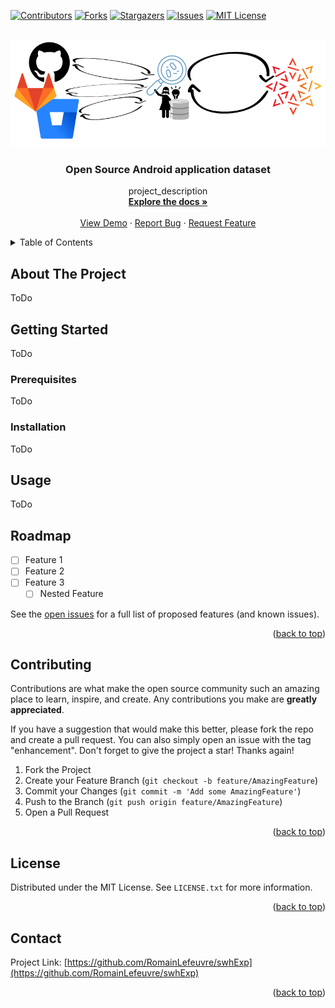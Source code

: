 <a name="readme-top"></a>


<!-- PROJECT SHIELDS -->
[![Contributors][contributors-shield]][contributors-url]
[![Forks][forks-shield]][forks-url]
[![Stargazers][stars-shield]][stars-url]
[![Issues][issues-shield]][issues-url]
[![MIT License][license-shield]][license-url]



<!-- PROJECT LOGO -->
<br />
<div align="center">
  <a href="https://github.com/RomainLefeuvre/swhExp">
    <img src="images/logo.png" alt="Logo" width="800" >
  </a>

<h3 align="center">Open Source Android application dataset </h3>

  <p align="center">
    project_description
    <br />
    <a href="https://github.com/RomainLefeuvre/swhExp"><strong>Explore the docs »</strong></a>
    <br />
    <br />
    <a href="https://github.com/RomainLefeuvre/swhExp">View Demo</a>
    ·
    <a href="https://github.com/RomainLefeuvre/swhExp/issues">Report Bug</a>
    ·
    <a href="https://github.com/RomainLefeuvre/swhExp/issues">Request Feature</a>
  </p>
</div>



<!-- TABLE OF CONTENTS -->
<details>
  <summary>Table of Contents</summary>
  <ol>
    <li>
      <a href="#about-the-project">About The Project</a>
      <ul>
        <li><a href="#built-with">Built With</a></li>
      </ul>
    </li>
    <li>
      <a href="#getting-started">Getting Started</a>
      <ul>
        <li><a href="#prerequisites">Prerequisites</a></li>
        <li><a href="#installation">Installation</a></li>
      </ul>
    </li>
    <li><a href="#usage">Usage</a></li>
    <li><a href="#roadmap">Roadmap</a></li>
    <li><a href="#contributing">Contributing</a></li>
    <li><a href="#license">License</a></li>
    <li><a href="#contact">Contact</a></li>
    <li><a href="#acknowledgments">Acknowledgments</a></li>
  </ol>
</details>



<!-- ABOUT THE PROJECT -->

## About The Project

ToDo

## Getting Started

ToDo

### Prerequisites

ToDo

### Installation

ToDo


<!-- USAGE EXAMPLES -->

## Usage

ToDo


<!-- ROADMAP -->

## Roadmap

- [ ] Feature 1
- [ ] Feature 2
- [ ] Feature 3
    - [ ] Nested Feature

See the [open issues](https://github.com/RomainLefeuvre/swhExp) for a full list of proposed features (and known issues).

<p align="right">(<a href="#readme-top">back to top</a>)</p>



<!-- CONTRIBUTING -->

## Contributing

Contributions are what make the open source community such an amazing place to learn, inspire, and create. Any
contributions you make are **greatly appreciated**.

If you have a suggestion that would make this better, please fork the repo and create a pull request. You can also
simply open an issue with the tag "enhancement". Don't forget to give the project a star! Thanks again!

1. Fork the Project
2. Create your Feature Branch (`git checkout -b feature/AmazingFeature`)
3. Commit your Changes (`git commit -m 'Add some AmazingFeature'`)
4. Push to the Branch (`git push origin feature/AmazingFeature`)
5. Open a Pull Request

<p align="right">(<a href="#readme-top">back to top</a>)</p>


<!-- LICENSE -->

## License

Distributed under the MIT License. See `LICENSE.txt` for more information.

<p align="right">(<a href="#readme-top">back to top</a>)</p>


<!-- CONTACT -->

## Contact

Project Link: [https://github.com/RomainLefeuvre/swhExp](https://github.com/RomainLefeuvre/swhExp)

<p align="right">(<a href="#readme-top">back to top</a>)</p>


<!-- MARKDOWN LINKS & IMAGES -->
<!-- https://www.markdownguide.org/basic-syntax/#reference-style-links -->

[contributors-shield]: https://img.shields.io/github/contributors/RomainLefeuvre/swhExp.svg?style=for-the-badge

[contributors-url]: https://github.com/RomainLefeuvre/swhExp/graphs/contributors

[forks-shield]: https://img.shields.io/github/forks/RomainLefeuvre/swhExp.svg?style=for-the-badge

[forks-url]: https://github.com/RomainLefeuvre/swhExp/network/members

[stars-shield]: https://img.shields.io/github/stars/RomainLefeuvre/swhExp.svg?style=for-the-badge

[stars-url]: https://github.com/RomainLefeuvre/swhExp/stargazers

[issues-shield]: https://img.shields.io/github/issues/RomainLefeuvre/swhExp.svg?style=for-the-badge

[issues-url]: https://github.com/RomainLefeuvre/swhExp/issues

[license-shield]: https://img.shields.io/github/license/RomainLefeuvre/swhExp.svg?style=for-the-badge

[license-url]: https://github.com/RomainLefeuvre/swhExp/blob/master/LICENSE.txt


